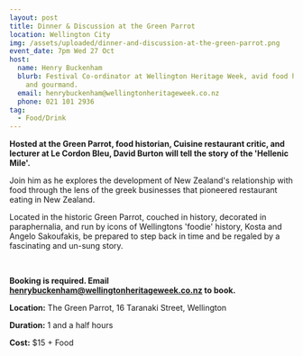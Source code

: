 ```yaml
---
layout: post
title: Dinner & Discussion at the Green Parrot
location: Wellington City
img: /assets/uploaded/dinner-and-discussion-at-the-green-parrot.png
event_date: 7pm Wed 27 Oct
host:
  name: Henry Buckenham
  blurb: Festival Co-ordinator at Wellington Heritage Week, avid food historian
    and gourmand.
  email: henrybuckenham@wellingtonheritageweek.co.nz
  phone: 021 101 2936
tag:
  - Food/Drink
---
```

**Hosted at the Green Parrot, food historian, Cuisine restaurant critic, and lecturer at Le Cordon Bleu, David Burton will tell the story of the 'Hellenic Mile'.**

Join him as he explores the development of New Zealand's relationship with food through the lens of the greek businesses that pioneered restaurant eating in New Zealand.

Located in the historic Green Parrot, couched in history, decorated in paraphernalia, and run by icons of Wellingtons 'foodie' history, Kosta and Angelo Sakoufakis, be prepared to step back in time and be regaled by a fascinating and un-sung story.

<br>

**Booking is required. Email henrybuckenham@wellingtonheritageweek.co.nz to book.** 

**Location:** The Green Parrot, 16 Taranaki Street, Wellington

**Duration:** 1 and a half hours

**Cost:** $15 + Food